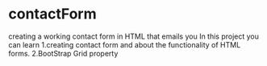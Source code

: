 # contactForm
creating a working contact form in HTML that emails you
In this project you can learn 
1.creating contact form and about the functionality of HTML forms.
2.BootStrap Grid property
